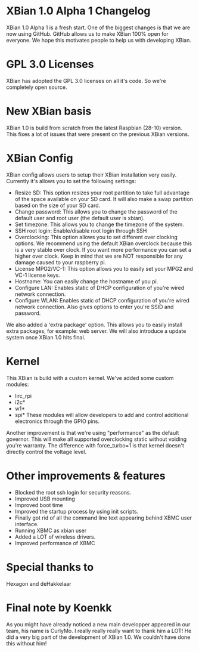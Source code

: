 XBian 1.0 Alpha 1 Changelog
==================================
XBian 1.0 Alpha 1 is a fresh start. One of the biggest changes 
is that we are now using GitHub. GitHub allows us to make XBian 
100% open for everyone. We hope this motivates people to help 
us with developing XBian. 

GPL 3.0 Licenses
=================================
XBian has adopted the GPL 3.0 licenses on all it's code.
So we're completely open source.

New XBian basis
=================================
XBian 1.0 is build from scratch from the latest Raspbian (28-10)
version. This fixes a lot of issues that were present on the 
previous XBian versions.

XBian Config
=================================
XBian config allows users to setup their XBian installation 
very easily. Currently it's allows you to set the following 
settings:

- Resize SD: This option resizes your root partition to take 
  full advantage of the space available on your SD card. It 
  will also make a swap partition based on the size of your 
  SD card. 
- Change password: This allows you to change the password 
  of the default user and root user (the default user is xbian).
- Set timezone: This allows you to change the timezone of 
  the system.
- SSH root login: Enable/disable root login through SSH
- Overclocking: This option allows you to set different over 
  clocking options. We recommend using the default XBian 
  overclock because this is a very stable over clock. If you
  want more performance you can set a higher over clock. Keep 
  in mind that we are NOT responsible for any damage caused 
  to your raspberry pi. 
- License MPG2/VC-1: This option allows you to easily set 
  your MPG2 and VC-1 license keys.
- Hostname: You can easily change the hostname of you pi. 
- Configure LAN: Enables static of DHCP configuration
  of you're wired network connection.
- Configure WLAN: Enables static of DHCP configuration
  of you're wired network connection. Also gives options
  to enter you're SSID and password.

We also added a 'extra package' option. This allows you to 
easily install extra packages, for example: web server. 
We will also introduce a update system once XBian 1.0 
hits final.

Kernel
==============================
This XBian is build with a custom kernel. We've added
some custom modules:
- lirc_rpi
- i2c*
- w1*
- spi*
These modules will allow developers to add and control
additional electronics through the GPIO pins.

Another improvement is that we're using "performance"
as the default governor. This will make all supported
overclocking static without voiding you're warranty. 
The difference with force_turbo=1 is that kernel 
doesn't directly control the voltage level.

Other improvements & features
==============================
- Blocked the root ssh login for security reasons.
- Improved USB mounting
- Improved boot time
- Improved the startup process by using init scripts.
- Finally got rid of all the command line text 
  appearing behind XBMC user interface.
- Running XBMC as xbian user
- Added a LOT of wireless drivers.
- Improved performance of XBMC

Special thanks to
==============================
Hexagon and deHakkelaar


Final note by Koenkk
==============================
As you might have already noticed a new main developper appeared in our team, his name is CurlyMo. I really really really
want to thank him a LOT! He did a very big part of the development of XBian 1.0. We couldn't have done this without him!